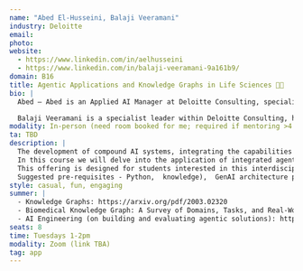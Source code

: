 ```yaml
---
name: "Abed El-Husseini, Balaji Veeramani"
industry: Deloitte
email: 
photo:
website:
  - https://www.linkedin.com/in/aelhusseini
  - https://www.linkedin.com/in/balaji-veeramani-9a161b9/
domain: B16
title: Agentic Applications and Knowledge Graphs in Life Sciences 🧪🧬
bio: |
  Abed – Abed is an Applied AI Manager at Deloitte Consulting, specializing in Generative AI applications. Passionate about teaching, he has served as a business case mentor and capstone instructor for HDSI. A proud graduate of The Ohio State University, Abed now lives in Austin, Texas—the live music capital of the world—with his wife and son 🤠🎸. He's an avid runner and a dessert enthusiast, in that order.

  Balaji Veeramani is a specialist leader within Deloitte Consulting, helping organizations develop and adopt AI solutions responsibly. Balaji has been leading AI/ML teams developing deep learning, machine learning, data science and GenAI based solutions, for life sciences, healthcare, diagnostics, agriculture, investment management, and logistics organizations. Balaji received his Ph.D. in Biomedical Engineering from Johns Hopkins University, and a Masters in Electrical Engineering (signal processing) from Arizona State University.
modality: In-person (need room booked for me; required if mentoring >4 students in-person)
ta: TBD
description: |
  The development of compound AI systems, integrating the capabilities of Large Language Models (LLMs) with agentic frameworks, external tools, and knowledge bases, has recently gained considerable popularity. Agentic frameworks are pivotal, harnessing recent advancements in LLMs to enable synergistic interaction with external tools, thereby facilitating the creation of these sophisticated systems. Knowledge graphs play a crucial role, particularly in the life sciences, by structuring complex information related to biological knowledge, pharmaceuticals, adverse effects, mechanisms of action, and other pertinent entities.
  In this course we will delve into the application of integrated agentic frameworks and knowledge graphs for developing innovative solutions in life science domains. Example applications to be explored include hypothesis generation for scientific discovery, prediction of treatment outcomes, identification of adverse effects, optimization of clinical trials, and formulation of personalized health and lifestyle recommendations.
  This offering is designed for students interested in this interdisciplinary areas, drawing upon principles from artificial intelligence, knowledge representation, and the life sciences. The objective is to empower students to design intelligent agents capable of interrogating biomedical data to yield actionable insights.
  Suggested pre-requisites - Python,  knowledge),  GenAI architecture patterns (RAG), agentic frameworks exposure (preferred), knowledge of life sciences/ biology (will be useful but not mandatory)
style: casual, fun, engaging
summer: |
  - Knowledge Graphs: https://arxiv.org/pdf/2003.02320  
  - Biomedical Knowledge Graph: A Survey of Domains, Tasks, and Real-World Applications: https://arxiv.org/pdf/2501.11632  
  - AI Engineering (on building and evaluating agentic solutions): https://www.oreilly.com/library/view/ai-engineering/9781098166298/
seats: 8
time: Tuesdays 1-2pm
modality: Zoom (link TBA)
tag: app
---
```

